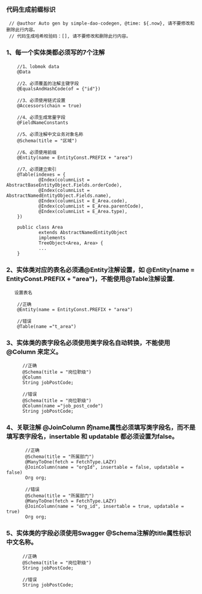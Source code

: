 ### 代码生成前缀标识
     // @author Auto gen by simple-dao-codegen, @time: ${.now}, 请不要修改和删除此行内容。
     // 代码生成哈希校验码：[], 请不要修改和删除此行内容。
### 1、每一个实体类都必须写的7个注解

        //1、lobmok data
        @Data
        
        //2、必须覆盖的注解主键字段
        @EqualsAndHashCode(of = {"id"})
        
        //3、必须使用链式设置
        @Accessors(chain = true) 
        
        //4、必须生成常量字段
        @FieldNameConstants
        
        //5、必须注解中文业务对象名称
        @Schema(title = "区域")
        
        //6、必须使用前缀
        @Entity(name = EntityConst.PREFIX + "area")
        
        //7、必须建立索引
        @Table(indexes = {
                @Index(columnList = AbstractBaseEntityObject.Fields.orderCode),
                @Index(columnList = AbstractNamedEntityObject.Fields.name),
                @Index(columnList = E_Area.code),
                @Index(columnList = E_Area.parentCode),
                @Index(columnList = E_Area.type),
        })
        
        public class Area
                extends AbstractNamedEntityObject
                implements
                TreeObject<Area, Area> {
                ...
        }
        
        
### 2、实体类对应的表名必须通@Entity注解设置，如 @Entity(name = EntityConst.PREFIX + "area")，不能使用@Table注解设置.
       
       设置表名
       
        //正确
        @Entity(name = EntityConst.PREFIX + "area")
        
        //错误
        @Table(name ="t_area")
        

### 3、实体类的表字段名必须使用类字段名自动转换，不能使用 @Column 来定义。
       
          //正确
          @Schema(title = "岗位职级")
          @Column
          String jobPostCode;  
      
          //错误
          @Schema(title = "岗位职级")
          @Column(name ="job_post_code")
          String jobPostCode;     

### 4、关联注解 @JoinColumn 的name属性必须填写类字段名，而不是填写表字段名，insertable 和 updatable 都必须设置为false。

           //正确
           @Schema(title = "所属部门")
           @ManyToOne(fetch = FetchType.LAZY)
           @JoinColumn(name = "orgId", insertable = false, updatable = false)
           Org org;
           
           //错误
           @Schema(title = "所属部门")
           @ManyToOne(fetch = FetchType.LAZY)
           @JoinColumn(name = "org_id", insertable = true, updatable = true)
           Org org;
           
### 5、实体类的字段必须使用Swagger @Schema注解的title属性标识中文名称。

          //正确
          @Schema(title = "岗位职级") 
          String jobPostCode;  
      
          //错误 
          String jobPostCode;    
